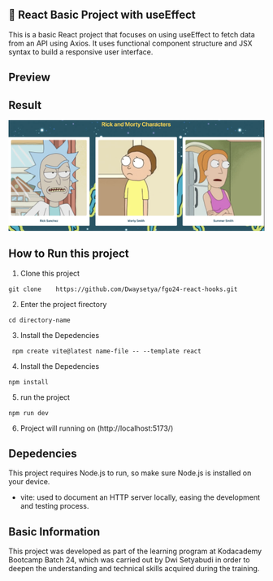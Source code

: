 ## 🚀 React Basic Project with useEffect

This is a basic React project that focuses on using useEffect to fetch data from an API using Axios. It uses functional component structure and JSX syntax to build a responsive user interface.

## Preview

## Result

![Result](./src/assets/Screenshot%202025-05-15%20at%2023.58.11.png)

## How to Run this project

1. Clone this project

```
git clone    https://github.com/Dwaysetya/fgo24-react-hooks.git
```

2. Enter the project firectory

```
cd directory-name
```

3. Install the Depedencies

```
 npm create vite@latest name-file -- --template react
```

4. Install the Depedencies

```
npm install
```

5. run the project

```
npm run dev
```

6. Project will running on (http://localhost:5173/)

## Depedencies

This project requires Node.js to run, so make sure Node.js is installed on your device.

- vite: used to document an HTTP server locally, easing the development and testing process.

## Basic Information

This project was developed as part of the learning program at Kodacademy Bootcamp Batch 24, which was carried out by Dwi Setyabudi in order to deepen the understanding and technical skills acquired during the training.
